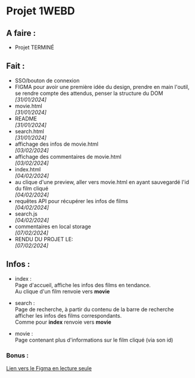 # Projet 1WEBD

## A faire :
- Projet TERMINÉ

## Fait :
- SSO/bouton de connexion
- FIGMA pour avoir une première idée du design, prendre en main l'outil, se rendre compte des attendus, penser la structure du DOM  
*[31/01/2024]*
- movie.html  
*[31/01/2024]*
- README  
*[31/01/2024]*
- search.html  
*[31/01/2024]*
- affichage des infos de movie.html  
*[03/02/2024]*
- affichage des commentaires de movie.html  
*[03/02/2024]*
- index.html  
*[04/02/2024]*
- au clique d'une preview, aller vers movie.html en ayant sauvegardé l'id du film cliqué  
*[04/02/2024]*
- requêtes API pour récupérer les infos de films  
*[04/02/2024]*
- search.js  
*[04/02/2024]*
- commentaires en local storage  
*[07/02/2024]*
- RENDU DU PROJET LE:  
*[07/02/2024]*

## Infos :
- index :  
Page d'accueil, affiche les infos des films en tendance.  
Au clique d'un film renvoie vers **movie**

- search :  
Page de recherche, à partir du contenu de la barre de recherche afficher les infos des films correspondants.  
Comme pour **index** renvoie vers **movie**

- movie :  
Page contenant plus d'informations sur le film cliqué (via son id)


### Bonus :
[Lien vers le Figma en lecture seule](https://www.figma.com/file/Do8NDdsIPiFjUixZ6v07as/CINEMA?type=design&node-id=0%3A1&mode=design&t=atvkWsIbKdoPvm1t-1)
